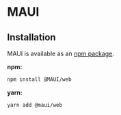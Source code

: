 # MAUI

## Installation

MAUI is available as an [npm package](https://www.npmjs.com/package/@maui/web).

**npm:**

```bash
npm install @MAUI/web
```

**yarn:**

```bash
yarn add @maui/web
```
